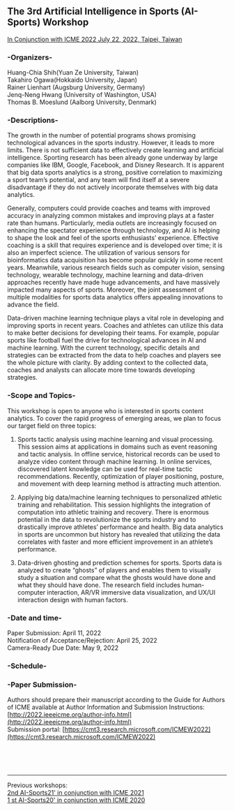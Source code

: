 ## **The 3rd Artificial Intelligence in Sports (AI-Sports) Workshop**
[In Conjunction with ICME 2022 July 22, 2022, Taipei, Taiwan](http://2022.ieeeicme.org/)


### **-Organizers-**

Huang-Chia Shih(Yuan Ze University, Taiwan)<br>Takahiro Ogawa(Hokkaido University, Japan)<br>Rainer Lienhart (Augsburg University, Germany)<br>Jenq-Neng Hwang (University of Washington, USA)<br>Thomas B. Moeslund (Aalborg University, Denmark)




### **-Descriptions-**

   The growth in the number of potential programs shows promising technological advances in the sports industry. However, it leads to more limits. There is not sufficient data to effectively create learning and artificial intelligence. Sporting research has been already gone underway by large companies like IBM, Google, Facebook, and Disney Research. It is apparent that big data sports analytics is a strong, positive correlation to maximizing a sport team’s potential, and any team will find itself at a severe disadvantage if they do not actively incorporate themselves with big data analytics.

   Generally, computers could provide coaches and teams with improved accuracy in analyzing common mistakes and improving plays at a faster rate than humans. Particularly, media outlets are increasingly focused on enhancing the spectator experience through technology, and AI is helping to shape the look and feel of the sports enthusiasts’ experience. Effective coaching is a skill that requires experience and is developed over time; it is also an imperfect science. The utilization of various sensors for bioinformatics data acquisition has become popular quickly in some recent years. Meanwhile, various research fields such as computer vision, sensing technology, wearable technology, machine learning and data-driven approaches recently have made huge advancements, and have massively impacted many aspects of sports. Moreover, the joint assessment of multiple modalities for sports data analytics offers appealing innovations to advance the field. 

   Data-driven machine learning technique plays a vital role in developing and improving sports in recent years. Coaches and athletes can utilize this data to make better decisions for developing their teams. For example, popular sports like football fuel the drive for technological advances in AI and machine learning. With the current technology, specific details and strategies can be extracted from the data to help coaches and players see the whole picture with clarity. By adding context to the collected data, coaches and analysts can allocate more time towards developing strategies.


### **-Scope and Topics-**

This workshop is open to anyone who is interested in sports content analytics. To cover the rapid progress of emerging areas, we plan to focus our target field on three topics:

1.	Sports tactic analysis using machine learning and visual processing. This session aims at applications in domains such as event reasoning and tactic analysis. In offline service, historical records can be used to analyze video content through machine learning. In online services, discovered latent knowledge can be used for real-time tactic recommendations. Recently, optimization of player positioning, posture, and movement with deep learning method is attracting much attention.

2.	Applying big data/machine learning techniques to personalized athletic training and rehabilitation. This session highlights the integration of computation into athletic training and recovery. There is enormous potential in the data to revolutionize the sports industry and to drastically improve athletes’ performance and health. Big data analytics in sports are uncommon but history has revealed that utilizing the data correlates with faster and more efficient improvement in an athlete’s performance.

3.	Data-driven ghosting and prediction schemes for sports. Sports data is analyzed to create “ghosts” of players and enables them to visually study a situation and compare what the ghosts would have done and what they should have done. The research field includes human-computer interaction, AR/VR immersive data visualization, and UX/UI interaction design with human factors.

### **-Date and time-**

Paper Submission: April 11, 2022<br>Notification of Acceptance/Rejection: April 25, 2022
<br>Camera-Ready Due Date: May 9, 2022

### **-Schedule-**


### **-Paper Submission-**

Authors should prepare their manuscript according to the Guide for Authors of ICME available at Author Information and Submission Instructions: [http://2022.ieeeicme.org/author-info.html](http://2022.ieeeicme.org/author-info.html)
<br>
Submission portal: [https://cmt3.research.microsoft.com/ICMEW2022](https://cmt3.research.microsoft.com/ICMEW2022)

<br>
<br>
<br>

___
Previous workshops: 
<br>
[2nd AI-Sports21' in conjunction with ICME 2021](https://oz.nthu.edu.tw/~d917904/AI-Sports21.html)
<br>
[1 st AI-Sports20' in conjunction with ICME 2020](https://2020.ieeeicme.org/www.2020.ieeeicme.org/index.php/workshops/index.html#Workshop1)
